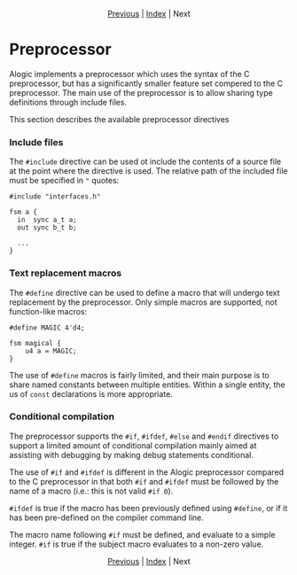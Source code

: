 <p align="center">
<a href="interop.md">Previous</a> |
<a href="index.md">Index</a> |
Next
</p>

# Preprocessor

Alogic implements a preprocessor which uses the syntax of the C preprocessor,
but has a significantly smaller feature set compered to the C preprocessor. The
main use of the preprocessor is to allow sharing type definitions through
include files.

This section describes the available preprocessor directives

### Include files

The `#include` directive can be used ot include the contents of a source file at
the point where the directive is used. The relative path of the included file
must be specified in `"` quotes:

```
#include "interfaces.h"

fsm a {
  in  sync a_t a;
  out sync b_t b;

  ...
}
```

### Text replacement macros

The `#define` directive can be used to define a macro that will undergo text
replacement by the preprocessor. Only simple macros are supported, not
function-like macros:

```
#define MAGIC 4'd4;

fsm magical {
    u4 a = MAGIC;
}
```

The use of `#define` macros is fairly limited, and their main purpose is to
share named constants between multiple entities. Within a single entity, the us
of `const` declarations is more appropriate.

### Conditional compilation

The preprocessor supports the `#if`, `#ifdef`, `#else` and `#endif` directives
to support a limited amount of conditional compilation mainly aimed at assisting
with debugging by making debug statements conditional.

The use of `#if` and `#ifdef` is different in the Alogic preprocessor compared
to the C preprocessor in that both `#if` and `#ifdef` must be followed by the
name of a macro (i.e.: this is not valid `#if 0`).

`#ifdef` is true if the macro has been previously defined using `#define`, or if
it has been pre-defined on the compiler command line.

The macro name following `#if` must be defined, and evaluate to a simple
integer. `#if` is true if the subject macro evaluates to a non-zero value.

<p align="center">
<a href="interop.md">Previous</a> |
<a href="index.md">Index</a> |
Next
</p>
